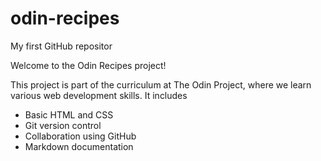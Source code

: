 # odin-recipes
My first GitHub repositor

Welcome to the Odin Recipes project!

This project is part of the curriculum at The Odin Project, where we learn 
various web development skills. It includes

- Basic HTML and CSS
- Git version control
- Collaboration using GitHub
- Markdown documentation
